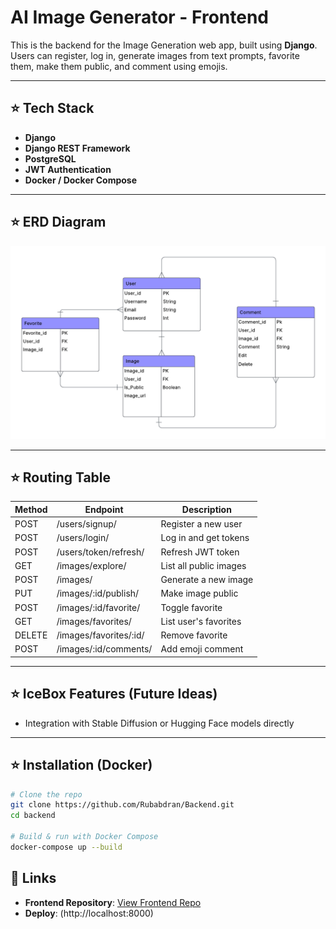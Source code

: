 # AI Image Generator - Frontend

This is the backend for the Image Generation web app, built using **Django**. Users can register, log in, generate images from text prompts, favorite them, make them public, and comment using emojis.

---

## ⭐ Tech Stack

- **Django**
- **Django REST Framework**
- **PostgreSQL**
- **JWT Authentication**
- **Docker / Docker Compose**

---
## ⭐ ERD Diagram
![My Screenshot](erd.png)

---
## ⭐ Routing Table

| Method | Endpoint                          | Description                      |
|--------|-----------------------------------|----------------------------------|
| POST   | /users/signup/                    | Register a new user              | 
| POST   | /users/login/                     | Log in and get tokens            | 
| POST   | /users/token/refresh/             | Refresh JWT token                |
| GET    | /images/explore/                  | List all public images           |
| POST   | /images/                          | Generate a new image             |
| PUT    | /images/:id/publish/              | Make image public                |
| POST   | /images/:id/favorite/             | Toggle favorite                  |
| GET    | /images/favorites/                | List user's favorites            |
| DELETE | /images/favorites/:id/            | Remove favorite                  |
| POST   | /images/:id/comments/             | Add emoji comment                |

---
## ⭐ IceBox Features (Future Ideas)

- Integration with Stable Diffusion or Hugging Face models directly

---
## ⭐ Installation (Docker)

```bash
# Clone the repo
git clone https://github.com/Rubabdran/Backend.git
cd backend

# Build & run with Docker Compose
docker-compose up --build
```
## 🔗 Links

- **Frontend Repository**: [View Frontend Repo](https://github.com/Rubabdran/Frontend)
- **Deploy**: (http://localhost:8000)
